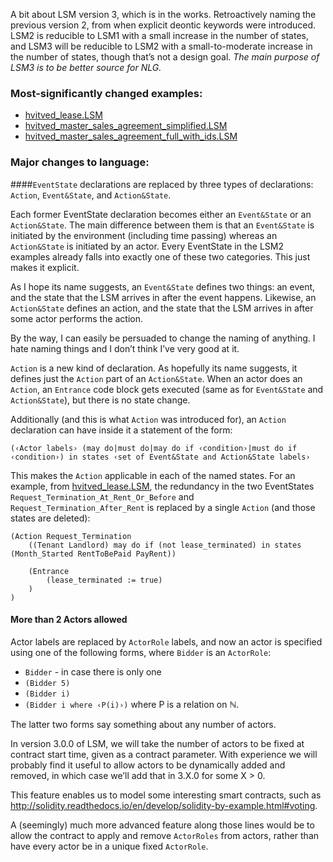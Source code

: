 A bit about LSM version 3, which is in the works. Retroactively naming the previous version 2, from when explicit deontic keywords were introduced. LSM2 is reducible to LSM1 with a small increase in the number of states, and LSM3 will be reducible to LSM2 with a small-to-moderate increase in the number of states, though that’s not a design goal. _The main purpose of LSM3 is to be better source for NLG._

### Most-significantly changed examples:

* [hvitved\_lease.LSM](https://github.com/legalese/complaw-deeptech/blob/master/linear_state_machine_language/examplesLSM3/hvitved_lease.LSM)
* [hvitved\_master\_sales\_agreement\_simplified.LSM](https://github.com/legalese/complaw-deeptech/blob/master/linear_state_machine_language/examplesLSM3/hvitved_master_sales_agreement_simplified.LSM)
* [hvitved\_master\_sales\_agreement\_full\_with\_ids.LSM](https://github.com/legalese/complaw-deeptech/blob/master/linear_state_machine_language/examplesLSM3/hvitved_master_sales_agreement_full_with_ids.LSM)


### Major changes to language:

####`EventState` declarations are replaced by three types of declarations: `Action`, `Event&State`, and `Action&State`.

Each former EventState declaration becomes either an `Event&State` or an `Action&State`. The main difference between them is that an `Event&State` is initiated by the environment (including time passing) whereas an `Action&State` is initiated by an actor. Every EventState in the LSM2 examples already falls into exactly one of these two categories. This just makes it explicit.

As I hope its name suggests, an `Event&State` defines two things: an event, and the state that the LSM arrives in after the event happens. Likewise, an `Action&State` defines an action, and the state that the LSM arrives in after some actor performs the action.

By the way, I can easily be persuaded to change the naming of anything. I hate naming things and I don’t think I’ve very good at it.

`Action` is a new kind of declaration. As hopefully its name suggests, it defines just the `Action` part of an `Action&State`. When an actor does an `Action`, an `Entrance` code block gets executed (same as for `Event&State` and `Action&State`), but there is no state change.

Additionally (and this is what `Action` was introduced for), an `Action` declaration can have inside it a statement of the form:

`(‹Actor labels› (may do|must do|may do if ‹condition›|must do if ‹condition›) in states ‹set of Event&State and Action&State labels›`

This makes the `Action` applicable in each of the named states. For an example, from [hvitved_lease.LSM](https://github.com/legalese/complaw-deeptech/blob/master/linear_state_machine_language/examples/hvitved_lease.LSM), the redundancy in the two EventStates `Request_Termination_At_Rent_Or_Before` and `Request_Termination_After_Rent` is replaced by a single `Action` (and those states are deleted):

```
(Action Request_Termination
	((Tenant Landlord) may do if (not lease_terminated) in states (Month_Started RentToBePaid PayRent))

	(Entrance
		(lease_terminated := true)
	)
)
```

#### More than 2 Actors allowed
Actor labels are replaced by `ActorRole` labels, and now an actor is specified using one of the following forms, where `Bidder` is an `ActorRole`:

* `Bidder` - in case there is only one
* `(Bidder 5)`
* `(Bidder i)`
* `(Bidder i where ‹P(i)›)`
where P is a relation on ℕ.

The latter two forms say something about any number of actors.

In version 3.0.0 of LSM, we will take the number of actors to be fixed at contract start time, given as a contract parameter. With experience we will probably find it useful to allow actors to be dynamically added and removed, in which case we’ll add that in 3.X.0 for some X > 0.

This feature enables us to model some interesting smart contracts, such as http://solidity.readthedocs.io/en/develop/solidity-by-example.html#voting.

A (seemingly) much more advanced feature along those lines would be to allow the contract to apply and remove `ActorRoles` from actors, rather than have every actor be in a unique fixed `ActorRole`.



<!-- Additionally, we specify that only `Event&State` references can occur in the ~~`Fallback`~~`FallbackStates` block. -->